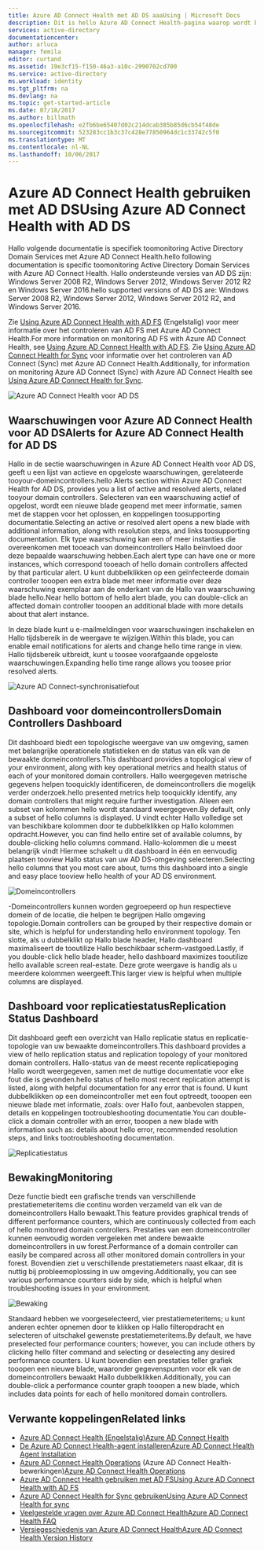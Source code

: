```yaml
---
title: Azure AD Connect Health met AD DS aaaUsing | Microsoft Docs
description: Dit is hello Azure AD Connect Health-pagina waarop wordt besproken hoe toomonitor AD DS.
services: active-directory
documentationcenter: 
author: arluca
manager: femila
editor: curtand
ms.assetid: 19e3cf15-f150-46a3-a10c-2990702cd700
ms.service: active-directory
ms.workload: identity
ms.tgt_pltfrm: na
ms.devlang: na
ms.topic: get-started-article
ms.date: 07/18/2017
ms.author: billmath
ms.openlocfilehash: e2fb6be65407d02c214dcab385b85d6cb54f48de
ms.sourcegitcommit: 523283cc1b3c37c428e77850964dc1c33742c5f0
ms.translationtype: MT
ms.contentlocale: nl-NL
ms.lasthandoff: 10/06/2017
---
```

# <a name="using-azure-ad-connect-health-with-ad-ds"></a><span data-ttu-id="7d4f9-103">Azure AD Connect Health gebruiken met AD DS</span><span class="sxs-lookup"><span data-stu-id="7d4f9-103">Using Azure AD Connect Health with AD DS</span></span>
<span data-ttu-id="7d4f9-104">Hallo volgende documentatie is specifiek toomonitoring Active Directory Domain Services met Azure AD Connect Health.</span><span class="sxs-lookup"><span data-stu-id="7d4f9-104">hello following documentation is specific toomonitoring Active Directory Domain Services with Azure AD Connect Health.</span></span> <span data-ttu-id="7d4f9-105">Hallo ondersteunde versies van AD DS zijn: Windows Server 2008 R2, Windows Server 2012, Windows Server 2012 R2 en Windows Server 2016.</span><span class="sxs-lookup"><span data-stu-id="7d4f9-105">hello supported versions of AD DS are: Windows Server 2008 R2, Windows Server 2012, Windows Server 2012 R2, and Windows Server 2016.</span></span>

<span data-ttu-id="7d4f9-106">Zie [Using Azure AD Connect Health with AD FS](active-directory-aadconnect-health-adfs.md) (Engelstalig) voor meer informatie over het controleren van AD FS met Azure AD Connect Health.</span><span class="sxs-lookup"><span data-stu-id="7d4f9-106">For more information on monitoring AD FS with Azure AD Connect Health, see [Using Azure AD Connect Health with AD FS](active-directory-aadconnect-health-adfs.md).</span></span> <span data-ttu-id="7d4f9-107">Zie [Using Azure AD Connect Health for Sync](active-directory-aadconnect-health-sync.md) voor informatie over het controleren van AD Connect (Sync) met Azure AD Connect Health.</span><span class="sxs-lookup"><span data-stu-id="7d4f9-107">Additionally, for information on monitoring Azure AD Connect (Sync) with Azure AD Connect Health see [Using Azure AD Connect Health for Sync](active-directory-aadconnect-health-sync.md).</span></span>

![Azure AD Connect Health voor AD DS](./media/active-directory-aadconnect-health/aadconnect-health-adds-entry.png)

## <a name="alerts-for-azure-ad-connect-health-for-ad-ds"></a><span data-ttu-id="7d4f9-109">Waarschuwingen voor Azure AD Connect Health voor AD DS</span><span class="sxs-lookup"><span data-stu-id="7d4f9-109">Alerts for Azure AD Connect Health for AD DS</span></span>
<span data-ttu-id="7d4f9-110">Hallo in de sectie waarschuwingen in Azure AD Connect Health voor AD DS, geeft u een lijst van actieve en opgeloste waarschuwingen, gerelateerde tooyour-domeincontrollers.</span><span class="sxs-lookup"><span data-stu-id="7d4f9-110">hello Alerts section within Azure AD Connect Health for AD DS, provides you a list of active and resolved alerts, related tooyour domain controllers.</span></span> <span data-ttu-id="7d4f9-111">Selecteren van een waarschuwing actief of opgelost, wordt een nieuwe blade geopend met meer informatie, samen met de stappen voor het oplossen, en koppelingen toosupporting documentatie.</span><span class="sxs-lookup"><span data-stu-id="7d4f9-111">Selecting an active or resolved alert opens a new blade with additional information, along with resolution steps, and links toosupporting documentation.</span></span> <span data-ttu-id="7d4f9-112">Elk type waarschuwing kan een of meer instanties die overeenkomen met tooeach van domeincontrollers Hallo beïnvloed door deze bepaalde waarschuwing hebben.</span><span class="sxs-lookup"><span data-stu-id="7d4f9-112">Each alert type can have one or more instances, which correspond tooeach of hello domain controllers affected by that particular alert.</span></span> <span data-ttu-id="7d4f9-113">U kunt dubbelklikken op een geïnfecteerde domain controller tooopen een extra blade met meer informatie over deze waarschuwing exemplaar aan de onderkant van de Hallo van waarschuwing blade hello.</span><span class="sxs-lookup"><span data-stu-id="7d4f9-113">Near hello bottom of hello alert blade, you can double-click an affected domain controller tooopen an additional blade with more details about that alert instance.</span></span>

<span data-ttu-id="7d4f9-114">In deze blade kunt u e-mailmeldingen voor waarschuwingen inschakelen en Hallo tijdsbereik in de weergave te wijzigen.</span><span class="sxs-lookup"><span data-stu-id="7d4f9-114">Within this blade, you can enable email notifications for alerts and change hello time range in view.</span></span> <span data-ttu-id="7d4f9-115">Hallo tijdsbereik uitbreidt, kunt u toosee voorafgaande opgeloste waarschuwingen.</span><span class="sxs-lookup"><span data-stu-id="7d4f9-115">Expanding hello time range allows you toosee prior resolved alerts.</span></span>

![Azure AD Connect-synchronisatiefout](./media/active-directory-aadconnect-health/aadconnect-health-adds-alerts.png)

## <a name="domain-controllers-dashboard"></a><span data-ttu-id="7d4f9-117">Dashboard voor domeincontrollers</span><span class="sxs-lookup"><span data-stu-id="7d4f9-117">Domain Controllers Dashboard</span></span>
<span data-ttu-id="7d4f9-118">Dit dashboard biedt een topologische weergave van uw omgeving, samen met belangrijke operationele statistieken en de status van elk van de bewaakte domeincontrollers.</span><span class="sxs-lookup"><span data-stu-id="7d4f9-118">This dashboard provides a topological view of your environment, along with key operational metrics and health status of each of your monitored domain controllers.</span></span> <span data-ttu-id="7d4f9-119">Hallo weergegeven metrische gegevens helpen tooquickly identificeren, de domeincontrollers die mogelijk verder onderzoek.</span><span class="sxs-lookup"><span data-stu-id="7d4f9-119">hello presented metrics help tooquickly identify, any domain controllers that might require further investigation.</span></span> <span data-ttu-id="7d4f9-120">Alleen een subset van kolommen hello wordt standaard weergegeven.</span><span class="sxs-lookup"><span data-stu-id="7d4f9-120">By default, only a subset of hello columns is displayed.</span></span> <span data-ttu-id="7d4f9-121">U vindt echter Hallo volledige set van beschikbare kolommen door te dubbelklikken op Hallo kolommen opdracht.</span><span class="sxs-lookup"><span data-stu-id="7d4f9-121">However, you can find hello entire set of available columns, by double-clicking hello columns command.</span></span> <span data-ttu-id="7d4f9-122">Hallo-kolommen die u meest belangrijk vindt Hiermee schakelt u dit dashboard in één en eenvoudig plaatsen tooview Hallo status van uw AD DS-omgeving selecteren.</span><span class="sxs-lookup"><span data-stu-id="7d4f9-122">Selecting hello columns that you most care about, turns this dashboard into a single and easy place tooview hello health of your AD DS environment.</span></span>

![Domeincontrollers](./media/active-directory-aadconnect-health/aadconnect-health-adds-domainsandsites-dashboard.png)

<span data-ttu-id="7d4f9-124">-Domeincontrollers kunnen worden gegroepeerd op hun respectieve domein of de locatie, die helpen te begrijpen Hallo omgeving topologie.</span><span class="sxs-lookup"><span data-stu-id="7d4f9-124">Domain controllers can be grouped by their respective domain or site, which is helpful for understanding hello environment topology.</span></span> <span data-ttu-id="7d4f9-125">Ten slotte, als u dubbelklikt op Hallo blade header, Hallo dashboard maximaliseert de tooutilize Hallo beschikbaar scherm-vastgoed.</span><span class="sxs-lookup"><span data-stu-id="7d4f9-125">Lastly, if you double-click hello blade header, hello dashboard maximizes tooutilize hello available screen real-estate.</span></span> <span data-ttu-id="7d4f9-126">Deze grote weergave is handig als u meerdere kolommen weergeeft.</span><span class="sxs-lookup"><span data-stu-id="7d4f9-126">This larger view is helpful when multiple columns are displayed.</span></span>

## <a name="replication-status-dashboard"></a><span data-ttu-id="7d4f9-127">Dashboard voor replicatiestatus</span><span class="sxs-lookup"><span data-stu-id="7d4f9-127">Replication Status Dashboard</span></span>
<span data-ttu-id="7d4f9-128">Dit dashboard geeft een overzicht van Hallo replicatie status en replicatie-topologie van uw bewaakte domeincontrollers.</span><span class="sxs-lookup"><span data-stu-id="7d4f9-128">This dashboard provides a view of hello replication status and replication topology of your monitored domain controllers.</span></span> <span data-ttu-id="7d4f9-129">Hallo-status van de meest recente replicatiepoging Hallo wordt weergegeven, samen met de nuttige documentatie voor elke fout die is gevonden.</span><span class="sxs-lookup"><span data-stu-id="7d4f9-129">hello status of hello most recent replication attempt is listed, along with helpful documentation for any error that is found.</span></span> <span data-ttu-id="7d4f9-130">U kunt dubbelklikken op een domeincontroller met een fout optreedt, tooopen een nieuwe blade met informatie, zoals: over Hallo fout, aanbevolen stappen, details en koppelingen tootroubleshooting documentatie.</span><span class="sxs-lookup"><span data-stu-id="7d4f9-130">You can double-click a domain controller with an error, tooopen a new blade with information such as: details about hello error, recommended resolution steps, and links tootroubleshooting documentation.</span></span>

![Replicatiestatus](./media/active-directory-aadconnect-health/aadconnect-health-adds-replication.png)

## <a name="monitoring"></a><span data-ttu-id="7d4f9-132">Bewaking</span><span class="sxs-lookup"><span data-stu-id="7d4f9-132">Monitoring</span></span>
<span data-ttu-id="7d4f9-133">Deze functie biedt een grafische trends van verschillende prestatiemeteritems die continu worden verzameld van elk van de domeincontrollers Hallo bewaakt.</span><span class="sxs-lookup"><span data-stu-id="7d4f9-133">This feature provides graphical trends of different performance counters, which are continuously collected from each of hello monitored domain controllers.</span></span> <span data-ttu-id="7d4f9-134">Prestaties van een domeincontroller kunnen eenvoudig worden vergeleken met andere bewaakte domeincontrollers in uw forest.</span><span class="sxs-lookup"><span data-stu-id="7d4f9-134">Performance of a domain controller can easily be compared across all other monitored domain controllers in your forest.</span></span> <span data-ttu-id="7d4f9-135">Bovendien ziet u verschillende prestatiemeters naast elkaar, dit is nuttig bij probleemoplossing in uw omgeving.</span><span class="sxs-lookup"><span data-stu-id="7d4f9-135">Additionally, you can see various performance counters side by side, which is helpful when troubleshooting issues in your environment.</span></span>

![Bewaking](./media/active-directory-aadconnect-health/aadconnect-health-adds-monitoring.png)

<span data-ttu-id="7d4f9-137">Standaard hebben we voorgeselecteerd, vier prestatiemeteritems; u kunt anderen echter opnemen door te klikken op Hallo filteropdracht en selecteren of uitschakel gewenste prestatiemeteritems.</span><span class="sxs-lookup"><span data-stu-id="7d4f9-137">By default, we have preselected four performance counters; however, you can include others by clicking hello filter command and selecting or deselecting any desired performance counters.</span></span> <span data-ttu-id="7d4f9-138">U kunt bovendien een prestaties teller grafiek tooopen een nieuwe blade, waaronder gegevenspunten voor elk van de domeincontrollers bewaakt Hallo dubbelklikken.</span><span class="sxs-lookup"><span data-stu-id="7d4f9-138">Additionally, you can double-click a performance counter graph tooopen a new blade, which includes data points for each of hello monitored domain controllers.</span></span>

## <a name="related-links"></a><span data-ttu-id="7d4f9-139">Verwante koppelingen</span><span class="sxs-lookup"><span data-stu-id="7d4f9-139">Related links</span></span>
* [<span data-ttu-id="7d4f9-140">Azure AD Connect Health (Engelstalig)</span><span class="sxs-lookup"><span data-stu-id="7d4f9-140">Azure AD Connect Health</span></span>](active-directory-aadconnect-health.md)
* [<span data-ttu-id="7d4f9-141">De Azure AD Connect Health-agent installeren</span><span class="sxs-lookup"><span data-stu-id="7d4f9-141">Azure AD Connect Health Agent Installation</span></span>](active-directory-aadconnect-health-agent-install.md)
* <span data-ttu-id="7d4f9-142">[Azure AD Connect Health Operations](active-directory-aadconnect-health-operations.md) (Azure AD Connect Health-bewerkingen)</span><span class="sxs-lookup"><span data-stu-id="7d4f9-142">[Azure AD Connect Health Operations](active-directory-aadconnect-health-operations.md)</span></span>
* [<span data-ttu-id="7d4f9-143">Azure AD Connect Health gebruiken met AD FS</span><span class="sxs-lookup"><span data-stu-id="7d4f9-143">Using Azure AD Connect Health with AD FS</span></span>](active-directory-aadconnect-health-adfs.md)
* [<span data-ttu-id="7d4f9-144">Azure AD Connect Health for Sync gebruiken</span><span class="sxs-lookup"><span data-stu-id="7d4f9-144">Using Azure AD Connect Health for sync</span></span>](active-directory-aadconnect-health-sync.md)
* [<span data-ttu-id="7d4f9-145">Veelgestelde vragen over Azure AD Connect Health</span><span class="sxs-lookup"><span data-stu-id="7d4f9-145">Azure AD Connect Health FAQ</span></span>](active-directory-aadconnect-health-faq.md)
* [<span data-ttu-id="7d4f9-146">Versiegeschiedenis van Azure AD Connect Health</span><span class="sxs-lookup"><span data-stu-id="7d4f9-146">Azure AD Connect Health Version History</span></span>](active-directory-aadconnect-health-version-history.md)

